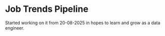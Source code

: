 # Job Trends Pipeline
Started working on it from 20-08-2025 in hopes to learn and grow as a data engineer.
